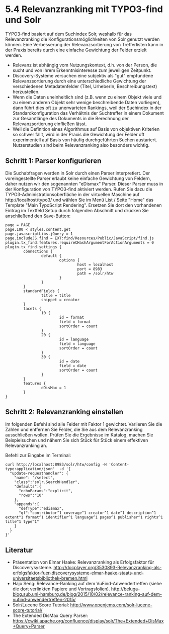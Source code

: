 # 5.4 Relevanzranking mit TYPO3-find und Solr

TYPO3-find basiert auf dem Suchindex Solr, weshalb für das Relevanzranking die Konfigurationsmöglichkeiten von Solr genutzt werden können. Eine Verbesserung der Relevanzsortierung von Trefferlisten kann in der Praxis bereits durch eine einfache Gewichtung der Felder erzielt werden.

* Relevanz ist abhängig vom Nutzungskontext, d.h. von der Person, die sucht und von ihrem Erkenntnisinteresse zum jeweiligen Zeitpunkt.
* Discovery-Systeme versuchen eine subjektiv als "gut" empfundene Relevanzsortierung durch eine unterschiedliche Gewichtung der verschiedenen Metadatenfelder (Titel, UrheberIn, Beschreibungstext) herzustellen.
* Wenn die Daten uneinheitlich sind (z.B. wenn zu einem Objekt viele und zu einem anderen Objekt sehr wenige beschreibende Daten vorliegen), dann führt dies oft zu unerwarteten Rankings, weil der Suchindex in der Standardkonfiguration das Verhältnis der Suchtreffer in einem Dokument zur Gesamtlänge des Dokuments in die Berechnung der Relevanzsortierung einfließen lässt.
* Weil die Definition eines Algorithmus auf Basis von objektiven Kriterien so schwer fällt, wird in der Praxis die Gewichtung der Felder oft experimentell auf Basis von häufig durchgeführten Suchen austariert. Nutzerstudien sind beim Relevanzranking also besonders wichtig.

## Schritt 1: Parser konfigurieren

Die Suchabfragen werden in Solr durch einen Parser interpretiert. Der voreingestellte Parser erlaubt keine einfache Gewichtung von Feldern, daher nutzen wir den sogenannten "eDismax" Parser. Dieser Parser muss in der Konfiguration von TYPO3-find aktiviert werden. Rufen Sie dazu die TYPO3-Administrationsoberfläche in der virtuellen Maschine auf http://localhost/typo3/ und wählen Sie im Menü List / Seite "Home" das Template "Main TypoScript Rendering". Ersetzen Sie dort den vorhandenen Eintrag im Textfeld Setup durch folgenden Abschnitt und drücken Sie anschließend den Save-Button:

```
page = PAGE
page.100 < styles.content.get
page.javascriptLibs.jQuery = 1
page.includeJS.find = EXT:find/Resources/Public/JavaScript/find.js
plugin.tx_find.features.requireCHashArgumentForActionArguments = 0
plugin.tx_find.settings {
        connections {
                default {
                        options {
                                host = localhost
                                port = 8983
                                path = /solr/htw
                        }
                }
        }
        standardFields {
                title = title
                snippet = creator
        }
        facets {
                10 {
                        id = format
                        field = format
                        sortOrder = count
                }
                20 {
                        id = language
                        field = language
                        sortOrder = count
                }
                30 {
                        id = date
                        field = date
                        sortOrder = count
                }
        }
        features {
                eDisMax = 1
        }
}
```

## Schritt 2: Relevanzranking einstellen

Im folgenden Befehl sind alle Felder mit Faktor 1 gewichtet. Variieren Sie die Zahlen und entfernen Sie Felder, die Sie aus dem Relevanzranking ausschließen wollen. Prüfen Sie die Ergebnisse im Katalog, machen Sie Beispielsuchen und nähern Sie sich Stück für Stück einem effektiven Relevanzranking an.

Befehl zur Eingabe im Terminal:

```
curl http://localhost:8983/solr/htw/config -H 'Content-type:application/json'  -d '{
  "update-requesthandler": {
    "name": "/select",
    "class":"solr.SearchHandler",
    "defaults":{
      "echoParams":"explicit",
      "rows":"10"
    },
    "appends":{
      "defType":"edismax",
      "qf":"contributor^1 coverage^1 creator^1 date^1 description^1 extent^1 format^1 identifier^1 language^1 pages^1 publisher^1 rights^1 title^1 type^1"
    }
  }
}'
```

## Literatur

* Präsentation von Elmar Haake: Relevanzranking als Erfolgsfaktor für Discoverysysteme. http://docplayer.org/3530893-Relevanzranking-als-erfolgsfaktor-fuer-discoverysysteme-elmar-haake-staats-und-universitaetsbibliothek-bremen.html
* Hajo Seng: Relevance-Ranking auf dem VuFind-Anwendertreffen (siehe die dort verlinkten Papiere und Vortragsfolien). http://beluga-blog.sub.uni-hamburg.de/blog/2015/10/02/relevance-ranking-auf-dem-vufind-anwendertreffen-2015/
* Solr/Lucene Score Tutorial: http://www.openjems.com/solr-lucene-score-tutorial/
* The Extended DisMax Query Parser: https://cwiki.apache.org/confluence/display/solr/The+Extended+DisMax+Query+Parser
